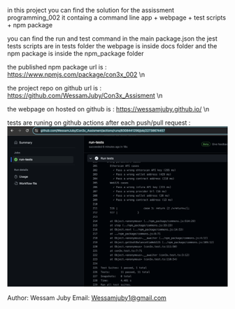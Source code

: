 in this project you can find the solution for the assissment programming_002
it containg a command line app + webpage + test scripts + npm package

you can find the run and test command in the main package.json
the jest tests scripts are in tests folder
the webpage is inside docs folder
and the npm package is inside the npm_package folder

the published npm package url is : https://www.npmjs.com/package/con3x_002 \n

the project repo on github url is : https://github.com/WessamJuby/Con3x_Assisment \n

the webpage on hosted on github is : https://wessamjuby.github.io/ \n

tests are runing on github actions after each push/pull request :
![shows the tests result on github actions](image.png)

Author: Wessam Juby
Email: Wessamjuby1@gmail.com
